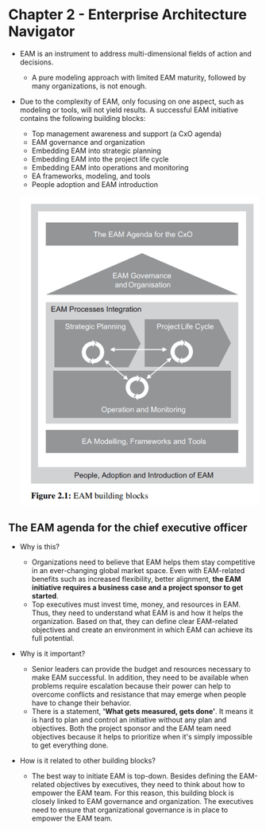 # Chapter 2 - Enterprise Architecture Navigator

* EAM is an instrument to address multi-dimensional fields of action and decisions.
  * A pure modeling approach with limited EAM maturity, followed by many organizations, is not enough.
* Due to the complexity of EAM, only focusing on one aspect, such as modeling or tools, will not yield results. A successful EAM initiative contains the following building blocks:
  * Top management awareness and support (a CxO agenda)
  * EAM governance and organization
  * Embedding EAM into strategic planning
  * Embedding EAM into the project life cycle
  * Embedding EAM into operations and monitoring
  * EA frameworks, modeling, and tools
  * People adoption and EAM introduction

  ![](https://github.com/farbodtaymouri/Books-Papers/blob/main/Leadership/Strategic%20Enterprise%20Architecture%20Management/image/EAMBulidingblock.png)

## The EAM agenda for the chief executive officer
* Why is this?
  * Organizations need to believe that EAM helps them stay competitive in an ever-changing global market space. Even with EAM-related benefits such as increased flexibility, better alignment, __the EAM initiative requires a business case and a project sponsor to get started__.
  * Top executives must invest time, money, and resources in EAM. Thus, they need to understand what EAM is and how it helps the organization. Based on that, they can define clear EAM-related objectives and create an environment in which EAM can achieve its full potential.
* Why is it important?
  * Senior leaders can provide the budget and resources necessary to make EAM successful. In addition, they need to be available when problems require escalation because their power can help to overcome conflicts and resistance that may emerge when people have to change their behavior.
  * There is a statement, __'What gets measured, gets done'__. It means it is hard to plan and control an initiative without any plan and objectives. Both the project sponsor and the EAM team need objectives because it helps to prioritize when it's simply impossible to get everything done.

* How is it related to other building blocks?
  * The best way to initiate EAM is top-down. Besides defining the EAM-related objectives by executives, they need to think about how to empower the EAM team. For this reason, this building block is closely linked to EAM governance and organization. The executives need to ensure that organizational governance is in place to empower the EAM team.
